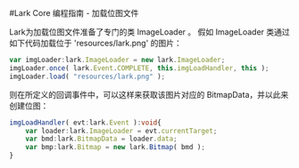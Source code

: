 #Lark Core 编程指南 - 加载位图文件

Lark为加载位图文件准备了专门的类 ImageLoader 。
假如 ImageLoader 类通过如下代码加载位于 'resources/lark.png' 的图片： 
``` TypeScript
var imgLoader:lark.ImageLoader = new lark.ImageLoader;
imgLoader.once( lark.Event.COMPLETE, this.imgLoadHandler, this ); 
imgLoader.load( "resources/lark.png" );  
```
则在所定义的回调事件中，可以这样来获取该图片对应的 BitmapData，并以此来创建位图：
``` TypeScript
imgLoadHandler( evt:lark.Event ):void{
    var loader:lark.ImageLoader = evt.currentTarget;
    var bmd:lark.BitmapData = loader.data;
    var bmp:lark.Bitmap = new lark.Bitmap( bmd );
}
```
